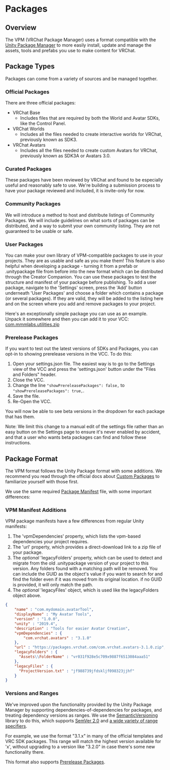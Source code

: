 # Packages

## Overview
The VPM (VRChat Package Manager) uses a format compatible with the [Unity Package Manager](https://docs.unity3d.com/2019.4/Documentation/Manual/Packages.html) to more easily install, update and manage the assets, tools and prefabs you use to make content for VRChat.

## Package Types
Packages can come from a variety of sources and be managed together.
### Official Packages
There are three official packages:
* VRChat Base
  * Includes files that are required by both the World and Avatar SDKs, like the Control Panel.
* VRChat Worlds
  * Includes all the files needed to create interactive worlds for VRChat, previously known as SDK3.
* VRChat Avatars
  * Includes all the files needed to create custom Avatars for VRChat, previously known as SDK3A or Avatars 3.0.

### Curated Packages
These packages have been reviewed by VRChat and found to be especially useful and reasonably safe to use. We're building a submission process to have your package reviewed and included, it is invite-only for now.

### Community Packages
We will introduce a method to host and distribute listings of Community Packages. We will include guidelines on what sorts of packages can be distributed, and a way to submit your own community listing. They are not guaranteed to be usable or safe.

### User Packages
You can make your own library of VPM-compatible packages to use in your projects. They are as usable and safe as you make them! This feature is also helpful when developing a package - turning it from a prefab or .unitypackage file from before into the new format which can be distributed through the Creator Companion. You can use these packages to test the structure and manifest of your package before publishing. To add a user package, navigate to the 'Settings' screen, press the 'Add' button underneath 'User Packages' and choose a folder which contains a package (or several packages). If they are valid, they will be added to the listing here and on the screen where you add and remove packages to your project.

Here's an exceptionally simple package you can use as an example. Unpack it somewhere and then you can add it to your VCC: [com.mmmlabs.utilities.zip](https://github.com/vrchat/packages/releases/download/3.0.3/com.mmmlabs.utilities.zip)

### Prerelease Packages
If you want to test out the latest versions of SDKs and Packages, you can opt-in to showing prerelease versions in the VCC. To do this:
1. Open your settings.json file. The easiest way is to go to the Settings view of the VCC and press the 'settings.json' button under the "Files and Folders" header.
2. Close the VCC.
3. Change the line `"showPrereleasePackages": false,` to `"showPrereleasePackages": true,`.
4. Save the file.
5. Re-Open the VCC.

You will now be able to see beta versions in the dropdown for each package that has them.

Note: We limit this change to a manual edit of the settings file rather than an easy button on the Settings page to ensure it's never enabled by accident, and that a user who wants beta packages can find and follow these instructions.

## Package Format
The VPM format follows the Unity Package format with some additions. We recommend you read through the official docs about [Custom Packages](https://docs.unity3d.com/2019.4/Documentation/Manual/CustomPackages.html) to familiarize yourself with those first.

We use the same required [Package Manifest](https://docs.unity3d.com/2019.4/Documentation/Manual/upm-manifestPkg.html) file, with some important differences:

### VPM Manifest Additions
VPM package manifests have a few differences from regular Unity manifests:
1. The 'vpmDependencies' property, which lists the vpm-based dependencies your project requires.
2. The 'url' property, which provides a direct-download link to a zip file of your package.
3. The _optional_ 'legacyFolders' property, which can be used to detect and migrate from the old .unitypackage version of your project to this version. Any folders found with a matching path will be removed. You can include the GUID as the object's value if you want to search for and find the folder even if it was moved from its original location. if no GUID is provided, it will only match the path.
4. The _optional_ 'legacyFiles' object, which is used like the legacyFolders object above.

```json
{
	"name" : "com.mydomain.avatarTool",
	"displayName" : "My Avatar Tools",
	"version" : "1.0.0",
	"unity" : "2019.4",
	"description" : "Tools for easier Avatar Creation",
	"vpmDependencies" : {
		"com.vrchat.avatars" : "3.1.0"
	},
	"url" : "https://packages.vrchat.com/com.vrchat.avatars-3.1.0.zip",
    "legacyFolders" : {
      "Assets\\FolderName" : "vr031f928e5c709x9887f6513084aaa51"
    },
    "legacyFiles" : {
      "ProjectVersion.txt" : "jf988739jfdskljf098323jjhf"
    }
}
```

### Versions and Ranges
We've improved upon the functionality provided by the Unity Package Manager by supporting dependencies-of-dependencies for packages, and treating dependency versions as ranges. We use the [SemanticVersioning](https://github.com/adamreeve/semver.net) library to do this, which supports [SemVer 2.0](https://semver.org/) and [a wide variety of range specifiers](https://github.com/adamreeve/semver.net#ranges).

For example, we use the format "3.1.x" in many of the official templates and VRC SDK packages. This range will match the highest version available for 'x', without upgrading to a version like "3.2.0" in case there's some new functionality there.

This format also supports [Prerelease Packages](#prerelease-packages).